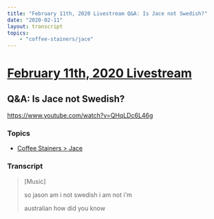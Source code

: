 ```yaml
---
title: "February 11th, 2020 Livestream Q&A: Is Jace not Swedish?"
date: "2020-02-11"
layout: transcript
topics:
    - "coffee-stainers/jace"
---
```

# [February 11th, 2020 Livestream](../2020-02-11.md)
## Q&A: Is Jace not Swedish?
https://www.youtube.com/watch?v=QHqLDc6L46g

### Topics
* [Coffee Stainers > Jace](../topics/coffee-stainers/jace.md)

### Transcript

> [Music]
> 
> so jason am i not swedish i am not i'm
> 
> australian how did you know
> 
